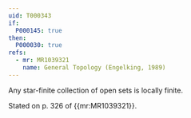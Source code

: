 ```yaml
---
uid: T000343
if:
  P000145: true
then:
  P000030: true
refs:
  - mr: MR1039321
    name: General Topology (Engelking, 1989)
---
```


Any star-finite collection of open sets is locally finite.

Stated on p. 326 of {{mr:MR1039321}}.

